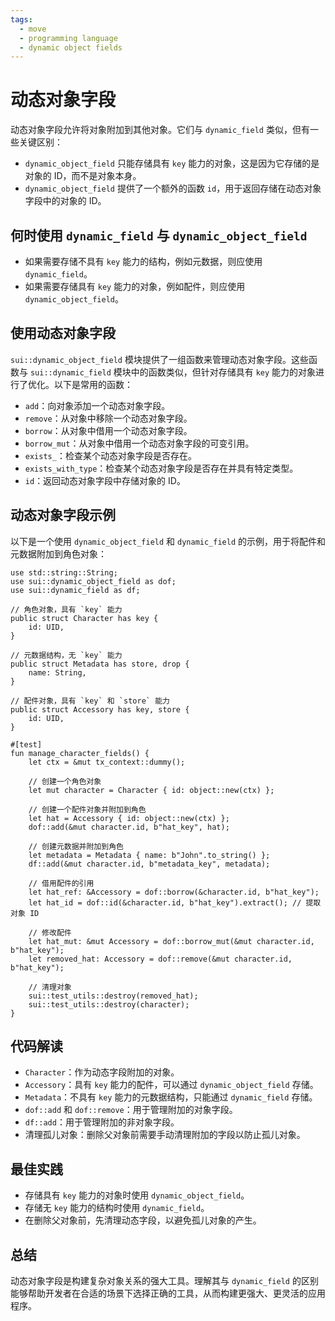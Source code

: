 ```yaml
---
tags:
  - move
  - programming language
  - dynamic object fields
---
```


**动态对象字段**
================

动态对象字段允许将对象附加到其他对象。它们与 `dynamic_field` 类似，但有一些关键区别：
- `dynamic_object_field` 只能存储具有 `key` 能力的对象，这是因为它存储的是对象的 ID，而不是对象本身。
- `dynamic_object_field` 提供了一个额外的函数 `id`，用于返回存储在动态对象字段中的对象的 ID。

**何时使用 `dynamic_field` 与 `dynamic_object_field`**
---------------------------------------------------

- 如果需要存储不具有 `key` 能力的结构，例如元数据，则应使用 `dynamic_field`。
- 如果需要存储具有 `key` 能力的对象，例如配件，则应使用 `dynamic_object_field`。

**使用动态对象字段**
--------------------

`sui::dynamic_object_field` 模块提供了一组函数来管理动态对象字段。这些函数与 `sui::dynamic_field` 模块中的函数类似，但针对存储具有 `key` 能力的对象进行了优化。以下是常用的函数：
- `add`：向对象添加一个动态对象字段。
- `remove`：从对象中移除一个动态对象字段。
- `borrow`：从对象中借用一个动态对象字段。
- `borrow_mut`：从对象中借用一个动态对象字段的可变引用。
- `exists_`：检查某个动态对象字段是否存在。
- `exists_with_type`：检查某个动态对象字段是否存在并具有特定类型。
- `id`：返回动态对象字段中存储对象的 ID。

**动态对象字段示例**
--------------------

以下是一个使用 `dynamic_object_field` 和 `dynamic_field` 的示例，用于将配件和元数据附加到角色对象：

```move
use std::string::String;
use sui::dynamic_object_field as dof;
use sui::dynamic_field as df;

// 角色对象，具有 `key` 能力
public struct Character has key {
    id: UID,
}

// 元数据结构，无 `key` 能力
public struct Metadata has store, drop {
    name: String,
}

// 配件对象，具有 `key` 和 `store` 能力
public struct Accessory has key, store {
    id: UID,
}

#[test]
fun manage_character_fields() {
    let ctx = &mut tx_context::dummy();

    // 创建一个角色对象
    let mut character = Character { id: object::new(ctx) };

    // 创建一个配件对象并附加到角色
    let hat = Accessory { id: object::new(ctx) };
    dof::add(&mut character.id, b"hat_key", hat);

    // 创建元数据并附加到角色
    let metadata = Metadata { name: b"John".to_string() };
    df::add(&mut character.id, b"metadata_key", metadata);

    // 借用配件的引用
    let hat_ref: &Accessory = dof::borrow(&character.id, b"hat_key");
    let hat_id = dof::id(&character.id, b"hat_key").extract(); // 提取对象 ID

    // 修改配件
    let hat_mut: &mut Accessory = dof::borrow_mut(&mut character.id, b"hat_key");
    let removed_hat: Accessory = dof::remove(&mut character.id, b"hat_key");

    // 清理对象
    sui::test_utils::destroy(removed_hat);
    sui::test_utils::destroy(character);
}
```

**代码解读**
------------

- `Character`：作为动态字段附加的对象。
- `Accessory`：具有 `key` 能力的配件，可以通过 `dynamic_object_field` 存储。
- `Metadata`：不具有 `key` 能力的元数据结构，只能通过 `dynamic_field` 存储。
- `dof::add` 和 `dof::remove`：用于管理附加的对象字段。
- `df::add`：用于管理附加的非对象字段。
- 清理孤儿对象：删除父对象前需要手动清理附加的字段以防止孤儿对象。

**最佳实践**
------------

- 存储具有 `key` 能力的对象时使用 `dynamic_object_field`。
- 存储无 `key` 能力的结构时使用 `dynamic_field`。
- 在删除父对象前，先清理动态字段，以避免孤儿对象的产生。

**总结**
--------

动态对象字段是构建复杂对象关系的强大工具。理解其与 `dynamic_field` 的区别能够帮助开发者在合适的场景下选择正确的工具，从而构建更强大、更灵活的应用程序。

